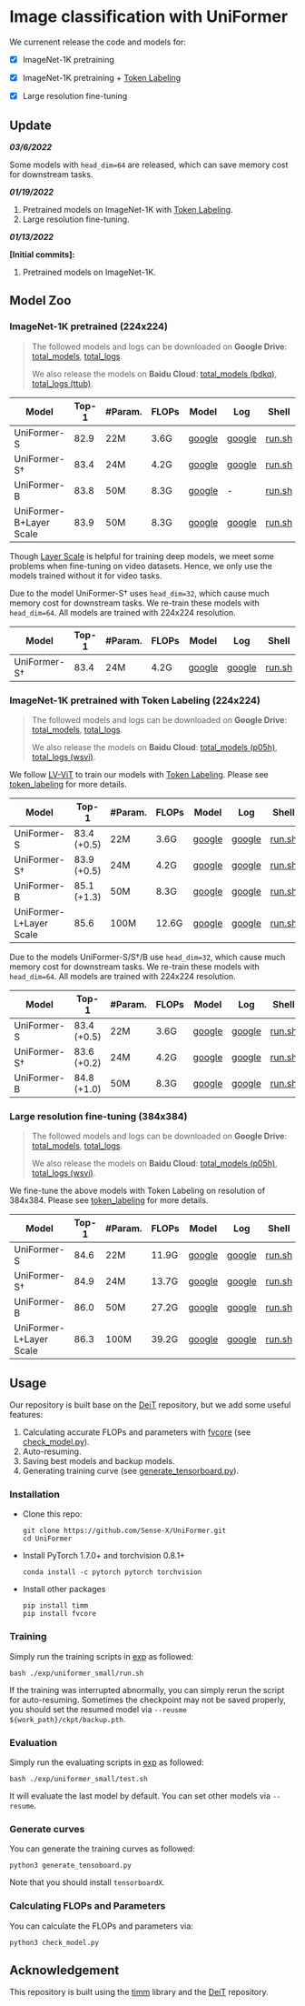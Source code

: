 # Image classification with UniFormer

We currenent release the code and models for:

- [x] ImageNet-1K pretraining

- [x] ImageNet-1K pretraining + [Token Labeling](https://arxiv.org/abs/2104.10858)

- [x] Large resolution fine-tuning



## Update

***03/6/2022***

Some models with `head_dim=64` are released, which can save memory cost for downstream tasks.

***01/19/2022***

1. Pretrained models on ImageNet-1K with [Token Labeling](https://arxiv.org/abs/2104.10858).
2. Large resolution fine-tuning.

***01/13/2022***

**\[Initial commits\]:** 

1. Pretrained models on ImageNet-1K.



## Model Zoo

### ImageNet-1K pretrained (224x224)

> The followed models and logs can be downloaded on **Google Drive**: [total_models](https://drive.google.com/drive/folders/1-sqWoelz3agOG74VkNwadY8RHR28o4Wv?usp=sharing), [total_logs](https://drive.google.com/drive/folders/10MxmGoKxI3zMyCrzYaBDObCW7XgZn2tG?usp=sharing).
>
> We also release the models on **Baidu Cloud**: [total_models (bdkq)](https://pan.baidu.com/s/1tLvcwGquAsQdGRAiKR0Jcg), [total_logs (ttub)](https://pan.baidu.com/s/1zFI-E-HRiYzmBtseB_tjEQ).

| Model                   | Top-1 | #Param. | FLOPs | Model                                                        | Log                                                          | Shell                                     |
| ----------------------- | ----- | ------- | ----- | ------------------------------------------------------------ | ------------------------------------------------------------ | ----------------------------------------- |
| UniFormer-S             | 82.9  | 22M     | 3.6G  | [google](https://drive.google.com/file/d/1-uepH3Q3BhTmWU6HK-sGAGQC_MpfIiPD/view?usp=sharing) | [google](https://drive.google.com/file/d/10ThKb9YOpCiHW8HL10dRuZ0lQSPJidO7/view?usp=sharing) | [run.sh](exp/uniformer_small/run.sh)      |
| UniFormer-S†            | 83.4  | 24M     | 4.2G  | [google](https://drive.google.com/file/d/10IN5ULcjz0Ld_lDokkTGOSmRFXLzUkEs/view?usp=sharing) | [google](https://drive.google.com/file/d/10Onp1QzQ-Te90yEeQu1-xUcQyxPsQsU8/view?usp=sharing) | [run.sh](exp/uniformer_small_plus/run.sh) |
| UniFormer-B             | 83.8  | 50M     | 8.3G  | [google](https://drive.google.com/file/d/1-wT39QazTGELxgrQIu6J12D3qcla3hui/view?usp=sharing) | -                                                            | [run.sh](exp/uniformer_base/run.sh)       |
| UniFormer-B+Layer Scale | 83.9  | 50M     | 8.3G  | [google](https://drive.google.com/file/d/10FnwzMVgGL8bPO3EMZ7oG4vDvqnPoBK5/view?usp=sharing) | [google](https://drive.google.com/file/d/10RwaWu2EdC4Esnx5LSgGZT7iMCVOoc7b/view?usp=sharing) | [run.sh](exp/uniformer_base_ls/run.sh)    |

Though [Layer Scale](https://arxiv.org/abs/2103.17239) is helpful for training deep models, we meet some problems when fine-tuning on video datasets. Hence, we only use the models trained without it for video tasks.


Due to the model UniFormer-S† uses `head_dim=32`, which cause much memory cost for downstream tasks. We re-train these models with `head_dim=64`. All models are trained with 224x224 resolution.

| Model                   | Top-1 | #Param. | FLOPs | Model                                                        | Log                                                          | Shell                                     |
| ----------------------- | ----- | ------- | ----- | ------------------------------------------------------------ | ------------------------------------------------------------ | ----------------------------------------- |
| UniFormer-S†            | 83.4  | 24M     | 4.2G  | [google](https://drive.google.com/file/d/178ipRvMBKeAP_Fzy6fEr2HQkIQWdgEY6/view?usp=sharing) | [google](https://drive.google.com/file/d/176GcmZz0t0A-1alBDWDX_BU_w2x0wACl/view?usp=sharing) | [run.sh](exp/uniformer_small_plus_dim64/run.sh) |


### ImageNet-1K pretrained with Token Labeling (224x224)

> The followed models and logs can be downloaded on **Google Drive**: [total_models](https://drive.google.com/drive/folders/16iRLUaaxRHLzHg-LMJ3HUOK3dE8WHDPs?usp=sharing), [total_logs](https://drive.google.com/drive/folders/1672n8VVTFMdUKXk9nFr_avml7dk-cpq_?usp=sharing).
>
> We also release the models on **Baidu Cloud**: [total_models (p05h)](https://pan.baidu.com/s/1y1TnUvaXteHZd-CMbm3vPA), [total_logs (wsvi)](https://pan.baidu.com/s/177eBUUoXTnHrSXwJ9wct3A).

We follow [LV-ViT](https://github.com/zihangJiang/TokenLabeling) to train our models with [Token Labeling](https://arxiv.org/abs/2104.10858). Please see [token_labeling](token_labeling)  for more details.

| Model                   | Top-1       | #Param. | FLOPs | Model                                                        | Log                                                          | Shell                                                        |
| ----------------------- | ----------- | ------- | ----- | ------------------------------------------------------------ | ------------------------------------------------------------ | ------------------------------------------------------------ |
| UniFormer-S             | 83.4 (+0.5) | 22M     | 3.6G  | [google](https://drive.google.com/file/d/16wjfeyqQFZ2x9W91EXf0Py1bfv4Fydfr/view?usp=sharing) | [google](https://drive.google.com/file/d/16_l4JrV65uURG6e9NlqSiQcIhZGYCIit/view?usp=sharing) | [run.sh](token_labeling/exp/uniformer_small_tl_224/run.sh)   |
| UniFormer-S†            | 83.9 (+0.5) | 24M     | 4.2G  | [google](https://drive.google.com/file/d/16rgtEVEeX3jVTQaiLsojBQP5sRaj_2aZ/view?usp=sharing) | [google](https://drive.google.com/file/d/16SbjgFUfcqnQjcThRiw1LANk3oxzTgkI/view?usp=sharing) | [run.sh](token_labeling/exp/uniformer_small_plus_tl_224/run.sh) |
| UniFormer-B             | 85.1 (+1.3) | 50M     | 8.3G  | [google](https://drive.google.com/file/d/16nsTjawiYZuoCHBRarr58zA7vCFcmQmL/view?usp=sharing) | [google](https://drive.google.com/file/d/16eureelQrJEDnu53pNIWLkk2iqb5v0Sm/view?usp=sharing) | [run.sh](token_labeling/exp/uniformer_base_tl_224/run.sh)    |
| UniFormer-L+Layer Scale | 85.6        | 100M    | 12.6G | [google](https://drive.google.com/file/d/173e2qaJhOwbuC_DbNQSH47Oo_04mSfDj/view?usp=sharing) | [google](https://drive.google.com/file/d/16DyfgQUx8R5SquuqVB5Pll3nDIUJjRm1/view?usp=sharing) | [run.sh](token_labeling/exp/uniformer_large_ls_tl_224/run.sh) |


Due to the models UniFormer-S/S†/B use `head_dim=32`, which cause much memory cost for downstream tasks. We re-train these models with `head_dim=64`. All models are trained with 224x224 resolution.

| Model                   | Top-1       | #Param. | FLOPs | Model                                                        | Log                                                          | Shell                                                        |
| ----------------------- | ----------- | ------- | ----- | ------------------------------------------------------------ | ------------------------------------------------------------ | ------------------------------------------------------------ |
| UniFormer-S             | 83.4 (+0.5) | 22M     | 3.6G  | [google](https://drive.google.com/file/d/17NC5qqAWCT2gI_jY_cJnFTOqRQTSwsoz/view?usp=sharing) | [google](https://drive.google.com/file/d/17K4egnbkwfuhQVA7zZDHf6fFYEJSeaJ_/view?usp=sharing) | [run.sh](exp/uniformer_small_dim64_tl_224/run.sh)   |
| UniFormer-S†            | 83.6 (+0.2) | 24M     | 4.2G  | [google](https://drive.google.com/file/d/17OfoDWt2_nA0BYN0OuLPpG8mHJDTluQQ/view?usp=sharing) | [google](https://drive.google.com/file/d/179gNIN8QOK1dCpWviB9GmLht80WO6qzT/view?usp=sharing) | [run.sh](exp/uniformer_small_plus_dim64_tl_224/run.sh) |
| UniFormer-B             | 84.8 (+1.0) | 50M     | 8.3G  | [google](https://drive.google.com/file/d/17MneG9CnZG6zBvXYUr4WUXoTYc4rjJj5/view?usp=sharing) | [google](https://drive.google.com/file/d/179gNIN8QOK1dCpWviB9GmLht80WO6qzT/view?usp=sharing) | [run.sh](exp/uniformer_base_dim64_tl_224/run.sh)    |

### Large resolution fine-tuning (384x384)

> The followed models and logs can be downloaded on **Google Drive**: [total_models](https://drive.google.com/drive/folders/16iRLUaaxRHLzHg-LMJ3HUOK3dE8WHDPs?usp=sharing), [total_logs](https://drive.google.com/drive/folders/1672n8VVTFMdUKXk9nFr_avml7dk-cpq_?usp=sharing).
>
> We also release the models on **Baidu Cloud**: [total_models (p05h)](https://pan.baidu.com/s/1y1TnUvaXteHZd-CMbm3vPA), [total_logs (wsvi)](https://pan.baidu.com/s/177eBUUoXTnHrSXwJ9wct3A).

We fine-tune the above models with Token Labeling on resolution of 384x384. Please see [token_labeling](token_labeling)  for more details.

| Model                   | Top-1 | #Param. | FLOPs | Model                                                        | Log                                                          | Shell                                                        |
| ----------------------- | ----- | ------- | ----- | ------------------------------------------------------------ | ------------------------------------------------------------ | ------------------------------------------------------------ |
| UniFormer-S             | 84.6  | 22M     | 11.9G | [google](https://drive.google.com/file/d/16p4CXzuXC5J4_SJK67dsvnc8gTKmtKN1/view?usp=sharing) | [google](https://drive.google.com/file/d/16M8jhxW_frGnJQS_VMAF_rp9fcYssaYN/view?usp=sharing) | [run.sh](token_labeling/exp/uniformer_small_tl_384/run.sh)   |
| UniFormer-S†            | 84.9  | 24M     | 13.7G | [google](https://drive.google.com/file/d/16wJT87vTc43Dt1q2sXrxZRUuEdrNdFdk/view?usp=sharing) | [google](https://drive.google.com/file/d/16YVMpbHz1IdVi-HaocHpfHi_VAyFCvUk/view?usp=sharing) | [run.sh](token_labeling/exp/uniformer_small_plus_tl_384/run.sh) |
| UniFormer-B             | 86.0  | 50M     | 27.2G | [google](https://drive.google.com/file/d/16kZlIarIwf9ldkCdHVKTQfFmDgfkucQ7/view?usp=sharing) | [google](https://drive.google.com/file/d/16cPsL-Fo8XegiBQCy-aCozUHRAYWxFDd/view?usp=sharing) | [run.sh](token_labeling/exp/uniformer_base_tl_384/run.sh)    |
| UniFormer-L+Layer Scale | 86.3  | 100M    | 39.2G | [google](https://drive.google.com/file/d/174rcA6rNzYVG9Ya9ik-NwTGoxW1M79ez/view?usp=sharing) | [google](https://drive.google.com/file/d/16G-Bifg67v_8N_mPzi8-Ioo1qqAFPNN4/view?usp=sharing) | [run.sh](token_labeling/exp/uniformer_large_ls_tl_384/run.sh) |

## Usage

Our repository is built base on the [DeiT](https://github.com/facebookresearch/deit) repository, but we add some useful features:

1. Calculating accurate FLOPs and parameters with [fvcore](https://github.com/facebookresearch/fvcore) (see [check_model.py](check_model.py)).
2. Auto-resuming.
3. Saving best models and backup models.
4. Generating training curve (see [generate_tensorboard.py](generate_tensorboard.py)).

### Installation

- Clone this repo:

  ```shell
  git clone https://github.com/Sense-X/UniFormer.git
  cd UniFormer
  ```

- Install PyTorch 1.7.0+ and torchvision 0.8.1+

  ```shell
  conda install -c pytorch pytorch torchvision
  ```

- Install other packages

  ```shell
  pip install timm
  pip install fvcore
  ```

### Training

Simply run the training scripts in [exp](exp) as followed:

```shell
bash ./exp/uniformer_small/run.sh
```

If the training was interrupted abnormally, you can simply rerun the script for auto-resuming. Sometimes the checkpoint may not be saved properly, you should set the resumed model via `--reusme ${work_path}/ckpt/backup.pth`.

### Evaluation

Simply run the evaluating scripts in [exp](exp) as followed:

```shell
bash ./exp/uniformer_small/test.sh
```

It will evaluate the last model by default. You can set other models via `--resume`.

### Generate curves

You can generate the training curves as followed:

```shell
python3 generate_tensoboard.py
```

Note that you should install `tensorboardX`.

### Calculating FLOPs and Parameters

You can calculate the FLOPs and parameters via:

```shell
python3 check_model.py
```

## Acknowledgement

This repository is built using the [timm](https://github.com/rwightman/pytorch-image-models) library and the [DeiT](https://github.com/facebookresearch/deit) repository.

